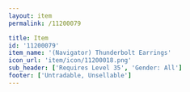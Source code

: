 ```yaml
---
layout: item
permalink: /11200079

title: Item
id: '11200079'
item_name: '(Navigator) Thunderbolt Earrings'
icon_url: 'item/icon/11200018.png'
sub_header: ['Requires Level 35', 'Gender: All']
footer: ['Untradable, Unsellable']
---
```

